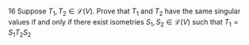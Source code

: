 16 Suppose $T_{1}, T_{2} \in \mathcal{L}(V)$. Prove that $T_{1}$ and $T_{2}$ have the same singular values if and only if there exist isometries $S_{1}, S_{2} \in \mathcal{L}(V)$ such that $T_{1}=S_{1} T_{2} S_{2}$
